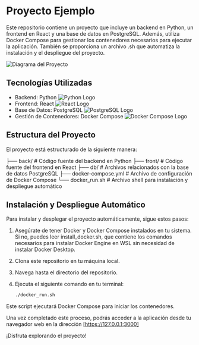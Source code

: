 # Proyecto Ejemplo

Este repositorio contiene un proyecto que incluye un backend en Python, un frontend en React y una base de datos en PostgreSQL. Además, utiliza Docker Compose para gestionar los contenedores necesarios para ejecutar la aplicación. También se proporciona un archivo .sh que automatiza la instalación y el despliegue del proyecto.

![Diagrama del Proyecto](https://www.architecturemaker.com/what-is-project-architecture-diagram/)

## Tecnologías Utilizadas

- Backend: Python ![Python Logo](https://www.python.org/community/logos/)
- Frontend: React ![React Logo](https://commons.wikimedia.org/wiki/File:React-icon.svg)
- Base de Datos: PostgreSQL ![PostgreSQL Logo](https://wiki.postgresql.org/wiki/Logo)
- Gestión de Contenedores: Docker Compose ![Docker Compose Logo](https://www.docker.com/company/newsroom/media-resources/)

## Estructura del Proyecto

El proyecto está estructurado de la siguiente manera:

├── back/ # Código fuente del backend en Python 
├── front/ # Código fuente del frontend en React 
├── db/ # Archivos relacionados con la base de datos PostgreSQL 
├── docker-compose.yml # Archivo de configuración de Docker Compose 
└── docker_run.sh # Archivo shell para instalación y despliegue automático


## Instalación y Despliegue Automático

Para instalar y desplegar el proyecto automáticamente, sigue estos pasos:

1. Asegúrate de tener Docker y Docker Compose instalados en tu sistema. Si no, puedes leer install_docker.sh, que contiene los comandos necesarios para instalar Docker Engine en WSL sin necesidad de instalar Docker Desktop.

2. Clona este repositorio en tu máquina local.

3. Navega hasta el directorio del repositorio.

4. Ejecuta el siguiente comando en tu terminal:

   ```bash
   ./docker_run.sh

Este script ejecutará Docker Compose para iniciar los contenedores.

Una vez completado este proceso, podrás acceder a la aplicación desde tu navegador web en la dirección [https://127.0.0.1:3000]

¡Disfruta explorando el proyecto!
